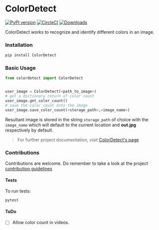 # ColorDetect


[![PyPI version](https://badge.fury.io/py/ColorDetect.svg)](https://pypi.org/project/ColorDetect/)
[![CircleCI](https://circleci.com/gh/MarvinKweyu/ColorDetect.svg?style=svg)](https://circleci.com/gh/MarvinKweyu/ColorDetect)
[![Downloads](https://pepy.tech/badge/colordetect)](https://pypi.org/project/ColorDetect/)


ColorDetect works to recognize and identify different colors in an image.


### Installation

```bash
pip install ColorDetect
```

### Basic Usage
```python
from colordetect import ColorDetect


user_image = ColorDetect(<path_to_image>)
# get a dictionary return of color count
user_image.get_color_count()
# save the color count onto the image
user_image.save_color_count(<storage_path>,<image_name>)

```

Resultant image is stored in the string `storage_path` of choice with the `image_name` which will default to the current location and **out.jpg** respectively by default.


> For further project documentation, visit [ColorDetect's page]() 

### Contributions

Contributions are welcome.
Do remember to take a look at the project [contribution guidelines](./CONTRIBUTING.md)

#### Tests
To run tests:
```bash
pytest 
```

#### ToDo

- [ ]  Allow color count in videos.
